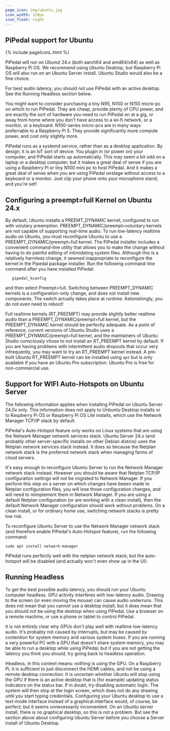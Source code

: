 ```yaml
---
page_icon: img/ubuntu.jpg
icon_width: 120px
icon_float: right
---
```

## PiPedal support for Ubuntu

{% include pageIconL.html %}

PiPedal will run on Ubunut 24.x (both aarch64 and amd64/x64) as well as Raspberry Pi OS. We recommend using Ubuntu Desktop, but Raspberry Pi OS will also run on an Ubuntu Server install. Ubuntu Studio would also be a fine choice. 

For best audio latency, you should not use PiPedal with an active desktop. See the Running Headless section below.

You might want to consider purchasing a tiny N95, N100 or N150 micro-pc on which to run PiPedal. They are cheap, provide plenty of CPU power, and are exactly the sort of hardware you need to run PiPedal on at a gig, or away from home where you don't have access to a wi-fi network, or a monitor, or a keyboard. N100-series micro-pcs are in many ways preferrable to a Raspberry Pi 5. They provide significantly more compute power, and cost only slightly more.

PiPedal runs as a systemd service, rather than as a desktop application. By design, it is an IoT sort of device. You plugin in (or power on) your computer, and PiPedal starts up automatically. This may seem a bit odd on a laptop or a desktop computer; but it makes a great deal of sense if  you are using a Raspberry Pi or tiny N100 mini pc to host PiPedal. And it makes a great deal of sense when you are using PiPedal onstage without access to a keyboard or a monitor. Just clip your phone onto your microphone stand, and you're set!

## Configuring a preempt=full Kernel on Ubuntu 24.x 

By default, Ubuntu installs a PREEMT_DYNAMIC kernel, configured to run with volutary preemption. PREEMPT_DYNAMIC/preempt=voluntary kernels are not capable of supporting real-time audio. To run low-latency realtime audio on Ubuntu, you must reconfigure Ubuntu to use a PREEMPT_DYNAMIC/preempt=full kernel. The PiPedal installer includes a convenient command-line utility that allows you to make the change without having to do painful editing of intimidating system files. Although this is a relatively harmless change, it seemed inappropriate to reconfigure the kernel in the Pipedal package installer. Run the following command-line command after you have installed PiPedal:

```
   pipedal_kconfig
```

and then select Preempt=full. Switching between PREEMPT_DYNAMIC kernels is a configuration-only change, and does not install new components. The switch actually takes place at runtime. Astonishingly, you do not even need to reboot!

Full realtime kernels (RT_PREEMPT) may provide slightly better realtime audio than a PREEMPT_DYNAMIC/preempt=full kernel, but the PREEMPT_DYNAMIC kernel should be perfectly adequate. As a point of reference, current versions of Ubuntu Studio uses a PREEMPT_DYNMAIC/preempt=full kernel, and the maintainers of Ubuntu Studio consciously chose to not install an RT_PREEMPT kernel by default. If you are having problems with intermittent audio dropouts that occur very infrequently, you may want to try an RT_PREEMPT kernel instead. A pre-built Ubuntu RT_PREEMPT kernel can be installed using `apt` but is only available if you have an Ubuntu Pro subscription. Ubuntu Pro is free for non-commercial use. 

## Support for WIFI Auto-Hotspots on Ubuntu Server

The following information applies when installing PiPedal on Ubuntu Server 24.0x only. This information does not apply 
to Unbuntu Desktop installs or to Raspberry Pi OS or Raspberry Pi OS Lite installs, which use the Network Manager TCP/IP stack by default. 

PiPedal's Auto-Hotspot feature only works on Linux systems that are using the Network Manager network services stack.
Ubuntu Server 24.x (and probably other server-specific installs on other Debian distros) uses the Netplan network services stack instead. It does so because the Netplan network stack is the preferred network stack when managing  farms of cloud servers. 

It's easy enough to reconfigure Ubuntu Server to run the Network Manager network stack instead. However you should be 
aware that Netplan TCP/IP configuration settings will not be migrated to Network Manager. If you perform this step on a server on which changes have beeen made to Netplan configuration files, you will lose those configuration changes, and will need to reimplement them in Network Manager. If you are 
using a default Netplan configuration (or are working with a clean install), then the default Network Manager configuration should work without problems. On a clean install, or for ordinary home use, switching network stacks is pretty low risk.

To reconfigure Ubuntu Server to use the Network Manager network stack (and therefore enable PiPedal's Auto-Hotspot feature), run the following command: 

    sudo apt install network-manager

PiPedal runs perfectly well with the netplan network stack; but the auto-hotspot will be disabled (and actually won't even show up in the UI).

## Running Headless

To get the best possible audio latency, you should run your Ubuntu computer headless. GPU activity interferes with low-latency audio. Drawing to the screen (or even moving the mouse) can cause audio underruns. This does not mean that you cannot use a desktop install; but it does mean that you should not be using the desktop when using PiPedal. Use a browser on a remote machine, or use a phone or tablet to control PiPedal. 

It is not entirely clear why GPUs don't play well with realtime low-latency audio. It's probably not caused by interrupts, but may be caused by contention for system memory and various system buses. If you are running a very powerful PC with a GPU that doesn't share system memory, you may be able to run a desktop while using PiPedal; but if you are not getting the latency you think you should, try going back to headless operation. 

Headless, in this context means: nothing is using the GPU. On a Raspberry Pi, it is sufficient to just disconnect the HDMI cables, and not be using a remote desktop connection. It is uncertain whether Ubuntu will stop using the GPU if there is an active desktop that is (for example) updating status indicators on the status bar. If in doubt, try disabling automatic login. The system will then stop at the login screen, which does not do any drawing until you start typing credentials. Configuring your Ubuntu desktop to use a text-mode interface instead of a graphical interface would, of course, be perfect; but it seems unnecessarily inconvenient. On an Ubuntu server install, there is no graphical desktop, so this is not a problem. But see the section above about configuring Ubuntu Server before you choose a Server install of Ubuntu Desktop.



